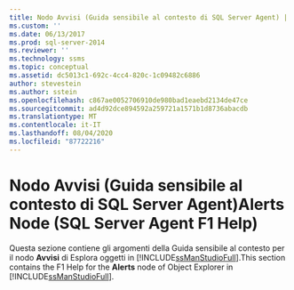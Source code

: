 ```yaml
---
title: Nodo Avvisi (Guida sensibile al contesto di SQL Server Agent) | Microsoft Docs
ms.custom: ''
ms.date: 06/13/2017
ms.prod: sql-server-2014
ms.reviewer: ''
ms.technology: ssms
ms.topic: conceptual
ms.assetid: dc5013c1-692c-4cc4-820c-1c09482c6886
author: stevestein
ms.author: sstein
ms.openlocfilehash: c867ae0052706910de980bad1eaebd2134de47ce
ms.sourcegitcommit: ad4d92dce894592a259721a1571b1d8736abacdb
ms.translationtype: MT
ms.contentlocale: it-IT
ms.lasthandoff: 08/04/2020
ms.locfileid: "87722216"
---
```

# <a name="alerts-node-sql-server-agent-f1-help"></a><span data-ttu-id="44e49-102">Nodo Avvisi (Guida sensibile al contesto di SQL Server Agent)</span><span class="sxs-lookup"><span data-stu-id="44e49-102">Alerts Node (SQL Server Agent F1 Help)</span></span>
  <span data-ttu-id="44e49-103"> Questa sezione contiene gli argomenti della Guida sensibile al contesto per il nodo **Avvisi** di Esplora oggetti in [!INCLUDE[ssManStudioFull](../../includes/ssmanstudiofull-md.md)].</span><span class="sxs-lookup"><span data-stu-id="44e49-103">This section contains the F1 Help for the **Alerts** node of Object Explorer in [!INCLUDE[ssManStudioFull](../../includes/ssmanstudiofull-md.md)].</span></span>  
  
  
